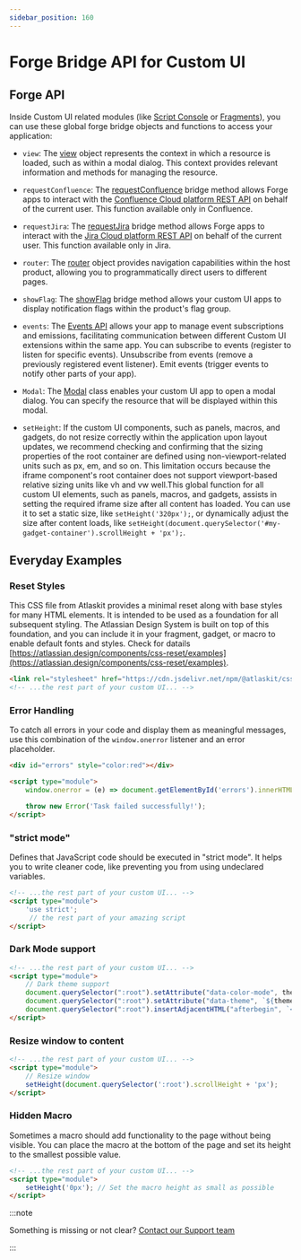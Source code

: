 ```yaml
---
sidebar_position: 160
---
```


# Forge Bridge API for Custom UI

## Forge API

Inside Custom UI related modules (like [Script Console](./script-console/) or [Fragments](./fragments/)), you can use these global forge bridge objects and functions to access your application:

- `view`: The [view](https://developer.atlassian.com/platform/forge/apis-reference/ui-api-bridge/view/) object represents the context in which a resource is loaded, such as within a modal dialog. This context provides relevant information and methods for managing the resource.

- `requestConfluence`: The [requestConfluence](https://developer.atlassian.com/platform/forge/apis-reference/ui-api-bridge/requestConfluence/) bridge method allows Forge apps to interact with the [Confluence Cloud platform REST API](https://developer.atlassian.com/cloud/confluence/rest/v2) on behalf of the current user. This function available only in Confluence. 

- `requestJira`: The [requestJira](https://developer.atlassian.com/platform/forge/apis-reference/ui-api-bridge/requestJira/) bridge method allows Forge apps to interact with the [Jira Cloud platform REST API](https://developer.atlassian.com/cloud/jira/platform/rest/v3/intro) on behalf of the current user. This function available only in Jira. 

- `router`: The [router](https://developer.atlassian.com/platform/forge/apis-reference/ui-api-bridge/router/) object provides navigation capabilities within the host product, allowing you to programmatically direct users to different pages.

- `showFlag`: The [showFlag](https://developer.atlassian.com/platform/forge/apis-reference/ui-api-bridge/showFlag/) bridge method allows your custom UI apps to display notification flags within the product's flag group.

- `events`: The [Events API](https://developer.atlassian.com/platform/forge/apis-reference/ui-api-bridge/events/) allows your app to manage event subscriptions and emissions, facilitating communication between different Custom UI extensions within the same app. You can subscribe to events (register to listen for specific events).
Unsubscribe from events (remove a previously registered event listener). Emit events (trigger events to notify other parts of your app).

- `Modal`: The [Modal](https://developer.atlassian.com/platform/forge/apis-reference/ui-api-bridge/modal/) class enables your custom UI app to open a modal dialog. You can specify the resource that will be displayed within this modal.

- `setHeight`: If the custom UI components, such as panels, macros, and gadgets, do not resize correctly within the application upon layout updates, we recommend checking and confirming that the sizing properties of the root container are defined using non-viewport-related units such as px, em, and so on. This limitation occurs because the iframe component's root container does not support viewport-based relative sizing units like vh and vw well.This global function for all custom UI elements, such as panels, macros, and gadgets, assists in setting the required iframe size after all content has loaded. You can use it to set a static size, like `setHeight('320px');`, or dynamically adjust the size after content loads, like `setHeight(document.querySelector('#my-gadget-container').scrollHeight + 'px');`.


## Everyday Examples

### Reset Styles

This CSS file from Atlaskit provides a minimal reset along with base styles for many HTML elements. It is intended to be used as a foundation for all subsequent styling. The Atlassian Design System is built on top of this foundation, and you can include it in your fragment, gadget, or macro to enable default fonts and styles.
Check for datails [https://atlassian.design/components/css-reset/examples](https://atlassian.design/components/css-reset/examples).

```html
<link rel="stylesheet" href="https://cdn.jsdelivr.net/npm/@atlaskit/css-reset" />
<!-- ...the rest part of your custom UI... -->
```


### Error Handling

To catch all errors in your code and display them as meaningful messages, use this combination of the `window.onerror` listener and an error placeholder.

```html
<div id="errors" style="color:red"></div>

<script type="module">
    window.onerror = (e) => document.getElementById('errors').innerHTML = e.toString(); // show error when a resource failed to load or couldn't be used 

    throw new Error('Task failed successfully!');
</script>
```


### "strict mode"

Defines that JavaScript code should be executed in "strict mode".  It helps you to write cleaner code, like preventing you from using undeclared variables.

```html
<!-- ...the rest part of your custom UI... -->
<script type="module">
    'use strict';
     // the rest part of your amazing script
</script>
```


### Dark Mode support

```html
<!-- ...the rest part of your custom UI... -->
<script type="module">
    // Dark theme support
    document.querySelector(":root").setAttribute("data-color-mode", theme.colorMode);
    document.querySelector(":root").setAttribute("data-theme", `${theme.colorMode}:${theme.colorMode}`);
    document.querySelector(":root").insertAdjacentHTML("afterbegin", `<link rel="stylesheet" href="https://forge.cdn.prod.atlassian-dev.net/atlaskit-tokens_${theme.colorMode}.css" />`);
</script>
```


### Resize window to content

```html
<!-- ...the rest part of your custom UI... -->
<script type="module">
    // Resize window
    setHeight(document.querySelector(':root').scrollHeight + 'px');
</script>
```


### Hidden Macro

Sometimes a macro should add functionality to the page without being visible. You can place the macro at the bottom of the page and set its height to the smallest possible value.

```html
<!-- ...the rest part of your custom UI... -->
<script type="module">
    setHeight('0px'); // Set the macro height as small as possible
</script>
```


:::note

Something is missing or not clear? [Contact our Support team](../ask-for-help/)

:::